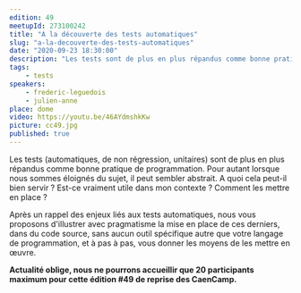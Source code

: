 ```yaml
---
edition: 49
meetupId: 273100242
title: "A la découverte des tests automatiques"
slug: "a-la-decouverte-des-tests-automatiques"
date: "2020-09-23 18:30:00"
description: "Les tests sont de plus en plus répandus comme bonne pratique de programmation. A quoi cela peut-il bien servir ? Est-ce vraiment utile dans mon contexte ? Comment les mettre en place ?"
tags:
    - tests
speakers:
    - frederic-leguedois
    - julien-anne
place: dome
video: https://youtu.be/46AYdmshkKw
picture: cc49.jpg
published: true
---
```


Les tests (automatiques, de non régression, unitaires) sont de plus en plus répandus comme bonne pratique de programmation. Pour autant lorsque nous sommes éloignés du sujet, il peut sembler abstrait. A quoi cela peut-il bien servir ? Est-ce vraiment utile dans mon contexte ? Comment les mettre en place ?

Après un rappel des enjeux liés aux tests automatiques, nous vous proposons d'illustrer avec pragmatisme la mise en place de ces derniers, dans du code source, sans aucun outil spécifique autre que votre langage de programmation, et à pas à pas, vous donner les moyens de les mettre en œuvre.

**Actualité oblige, nous ne pourrons accueillir que 20 participants maximum pour cette édition #49 de reprise des CaenCamp.**

